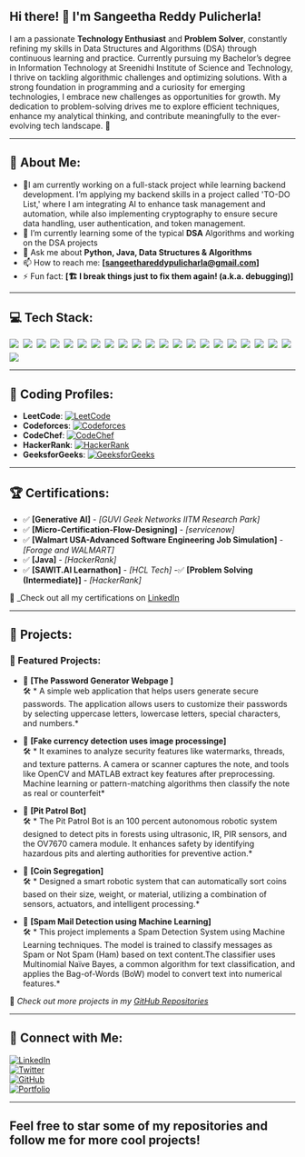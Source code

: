 ## Hi there! 👋 I'm Sangeetha Reddy Pulicherla! 

I am a passionate **Technology Enthusiast** and **Problem Solver**, constantly refining my skills in Data Structures and Algorithms (DSA) through continuous learning and practice. Currently pursuing my Bachelor’s degree in Information Technology at Sreenidhi Institute of Science and Technology, I thrive on tackling algorithmic challenges and optimizing solutions. With a strong foundation in programming and a curiosity for emerging technologies, I embrace new challenges as opportunities for growth. My dedication to problem-solving drives me to explore efficient techniques, enhance my analytical thinking, and contribute meaningfully to the ever-evolving tech landscape. 🚀

---

## 🚀 About Me:
- 🔭I am currently working on a full-stack project while learning backend development. I’m applying my backend skills in a project called 'TO-DO List,' where I am integrating AI to enhance task management and automation, while also implementing cryptography to ensure secure data handling, user authentication, and token management.
- 🌱 I’m currently learning some of the typical **DSA** Algorithms and working on the DSA projects
- 💬 Ask me about **Python, Java, Data Structures & Algorithms**
- 📫 How to reach me: **[sangeethareddypulicharla@gmail.com]**
- ⚡ Fun fact: **[🏗️ I break things just to fix them again! (a.k.a. debugging)]**

---

## 💻 Tech Stack:

 <div style="display: flex; flex-wrap: wrap; gap: 8px;">
  <img src="https://img.shields.io/badge/-Python-3776AB?style=flat-square&logo=python&logoColor=white">
  <img src="https://img.shields.io/badge/-Java-007396?style=flat-square&logo=java&logoColor=white">
<!--   <img src="https://img.shields.io/badge/-C++-00599C?style=flat-square&logo=c%2B%2B&logoColor=white"> -->
  <img src="https://img.shields.io/badge/-JavaScript-F7DF1E?style=flat-square&logo=javascript&logoColor=black">
  <img src="https://img.shields.io/badge/-GitHub-181717?style=flat-square&logo=github&logoColor=white">
  <img src="https://img.shields.io/badge/-VS%20Code-007ACC?style=flat-square&logo=visual-studio-code&logoColor=white">
  <img src="https://img.shields.io/badge/-SQL-4479A1?style=flat-square&logo=sqlite&logoColor=white">
  <img src="https://img.shields.io/badge/-MongoDB-47A248?style=flat-square&logo=mongodb&logoColor=white">
  <img src="https://img.shields.io/badge/-Machine%20Learning-FF6F00?style=flat-square&logo=tensorflow&logoColor=white">
  <img src="https://img.shields.io/badge/-Data%20Science-25A162?style=flat-square&logo=scipy&logoColor=white">
  <img src="https://img.shields.io/badge/-Pandas-150458?style=flat-square&logo=pandas&logoColor=white">
  <img src="https://img.shields.io/badge/-HTML-E34F26?style=flat-square&logo=html5&logoColor=white">
  <img src="https://img.shields.io/badge/-CSS-1572B6?style=flat-square&logo=css3&logoColor=white">
  <img src="https://img.shields.io/badge/-OOP-1F618D?style=flat-square&logo=codeforces&logoColor=white">
  <img src="https://img.shields.io/badge/-DBMS-FF5733?style=flat-square&logo=mysql&logoColor=white">
  <img src="https://img.shields.io/badge/-Computer%20Networks-008080?style=flat-square&logo=cisco&logoColor=white">
  <img src="https://img.shields.io/badge/-OpenCV-5C3EE8?style=flat-square&logo=opencv&logoColor=white">
  <img src="https://img.shields.io/badge/-Scikit--Learn-F7931E?style=flat-square&logo=scikit-learn&logoColor=white">
  <img src="https://img.shields.io/badge/-PyTorch-EE4C2C?style=flat-square&logo=pytorch&logoColor=white">
  <img src="https://img.shields.io/badge/-TensorFlow-FF6F00?style=flat-square&logo=tensorflow&logoColor=white">
  <img src="https://img.shields.io/badge/-Generative%20AI-800080?style=flat-square&logo=openai&logoColor=white">
  <img src="https://img.shields.io/badge/-Robotics-FFAA00?style=flat-square&logo=nasa&logoColor=white">
<img src="https://img.shields.io/badge/-UI/UX-0099ff?style=flat-square&logo=figma&logoColor=white">

</div>


---
## 🏅 Coding Profiles:
- **LeetCode**: [![LeetCode](https://img.shields.io/badge/LeetCode-FFA116?style=flat-square&logo=leetcode&logoColor=white)](https://leetcode.com/u/sangeereddy30/)  
- **Codeforces**: [![Codeforces](https://img.shields.io/badge/Codeforces-1F8ACB?style=flat-square&logo=codeforces&logoColor=white)](https://codeforces.com/profile/sangeethareddypulicharla)  
- **CodeChef**: [![CodeChef](https://img.shields.io/badge/CodeChef-5B4638?style=flat-square&logo=codechef&logoColor=white)](https://www.codechef.com/users/sangeereddy30)  
- **HackerRank**: [![HackerRank](https://img.shields.io/badge/HackerRank-2EC866?style=flat-square&logo=hackerrank&logoColor=white)](https://www.hackerrank.com/profile/sangeethareddyp1)  
- **GeeksforGeeks**: [![GeeksforGeeks](https://img.shields.io/badge/GeeksforGeeks-0F9D58?style=flat-square&logo=geeksforgeeks&logoColor=white)](https://www.geeksforgeeks.org/user/sangeethvxy0/)  

---


## 🏆 Certifications:
- ✅ **[Generative AI]** - *[GUVI Geek Networks IITM Research Park]*  
- ✅ **[Micro-Certification-Flow-Designing]** - *[servicenow]*  
- ✅ **[Walmart USA-Advanced Software Engineering Job Simulation]** - *[Forage and WALMART]*  
- ✅ **[Java]** - *[HackerRank]*  
- ✅ **[SAWIT.AI Learnathon]** - *[HCL Tech]*
-✅ **[Problem Solving (Intermediate)]** - *[HackerRank]*

📜 _Check out all my certifications on [LinkedIn](https://www.linkedin.com/in/pulicherla30/)

---

## 🚀 Projects:
### 🌟 Featured Projects:
- 🔹 **[The Password Generator Webpage ]**  
  🛠 * A simple web application that helps users generate secure passwords. The application allows users to customize their passwords by selecting uppercase letters, lowercase letters, special characters, and numbers.*
  
- 🔹 **[Fake currency detection uses image processinge]**  
  🛠 * It examines to analyze security features like watermarks, threads, and texture patterns. A camera or scanner captures the note, and tools like OpenCV and MATLAB extract key features after preprocessing. Machine learning or pattern-matching algorithms then classify the note as real or counterfeit*

  
- 🔹 **[Pit Patrol Bot]**  
  🛠 * The Pit Patrol Bot is an 100 percent autonomous robotic system designed to detect pits in forests using ultrasonic, IR, PIR sensors, and the OV7670 camera module. It enhances safety by identifying hazardous pits and alerting authorities for preventive action.*

- 🔹 **[Coin Segregation]**  
  🛠 * Designed a smart robotic system that can automatically sort coins based on their size, weight, or material, utilizing a combination of sensors, actuators, and intelligent processing.*
  
- 🔹 **[Spam Mail Detection using Machine Learning]**  
  🛠 * This project implements a Spam Detection System using Machine Learning techniques. The model is trained to classify messages as Spam or Not Spam (Ham) based on text content.The classifier uses Multinomial Naïve Bayes, a common algorithm for text classification, and applies the Bag-of-Words (BoW) model to convert text into numerical features.*

🔗 _Check out more projects in my [GitHub Repositories](https://github.com/sangeereddy30?tab=repositories)_  

---
## 🎯 Connect with Me:
[![LinkedIn](https://img.shields.io/badge/-LinkedIn-0077B5?style=flat-square&logo=linkedin&logoColor=white)](https://www.linkedin.com/in/pulicherla30/)  
[![Twitter](https://img.shields.io/badge/-Twitter-1DA1F2?style=flat-square&logo=twitter&logoColor=white)](https://twitter.com/sangeereddy3008)  
[![GitHub](https://img.shields.io/badge/-GitHub-181717?style=flat-square&logo=github&logoColor=white)](https://github.com/sangeereddy30)  
[![Portfolio](https://img.shields.io/badge/Portfolio-FF5722?style=flat-square&logo=Google-Chrome&logoColor=white)](https://sangeereddy30.github.io/Sangeetha-Portfolio/) 

---

## Feel free to star some of my repositories and follow me for more cool projects!
